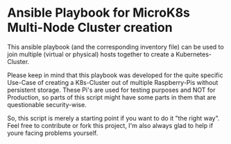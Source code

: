 # Ansible Playbook for MicroK8s Multi-Node Cluster creation

This ansible playbook (and the corresponding inventory file) can be used to join multiple (virtual or physical) hosts together to create a Kubernetes-Cluster.

Please keep in mind that this playbook was developed for the quite specific Use-Case of creating a K8s-Cluster out of multiple Raspberry-Pis without persistent storage.
These Pi's are used for testing purposes and NOT for Production, so parts of this script might have some parts in them that are questionable security-wise.

So, this script is merely a starting point if you want to do it "the right way". Feel free to contribute or fork this project, I'm also always glad to help if youre facing problems yourself.


